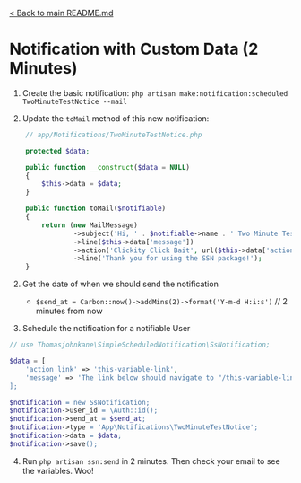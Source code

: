 [< Back to main README.md](https://github.com/thomasjohnkane/laravel-scheduled-notifications)
# Notification with Custom Data (2 Minutes)

1. Create the basic notification: `php artisan make:notification:scheduled TwoMinuteTestNotice --mail`

2. Update the `toMail` method of this new notification:
```php
    // app/Notifications/TwoMinuteTestNotice.php

    protected $data;

    public function __construct($data = NULL)
    {
        $this->data = $data;
    }

    public function toMail($notifiable)
    {
        return (new MailMessage)
                ->subject('Hi, ' . $notifiable->name . ' Two Minute Test Notification...')
                ->line($this->data['message'])
                ->action('Clickity Click Bait', url($this->data['action_link']))
                ->line('Thank you for using the SSN package!');
    }
```

2. Get the date of when we should send the notification
    * `$send_at = Carbon::now()->addMins(2)->format('Y-m-d H:i:s')` // 2 minutes from now

3. Schedule the notification for a notifiable User
```php
// use Thomasjohnkane\SimpleScheduledNotification\SsNotification;

$data = [
    'action_link' => 'this-variable-link',
    'message' => 'The link below should navigate to "/this-variable-link"' which should be a 404 error.",
];

$notification = new SsNotification;
$notification->user_id = \Auth::id();
$notification->send_at = $send_at;
$notification->type = 'App\Notifications\TwoMinuteTestNotice';
$notification->data = $data;
$notification->save();
```

4. Run `php artisan ssn:send` in 2 minutes. Then check your email to see the variables. Woo!
